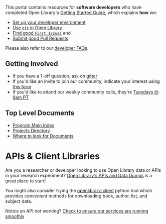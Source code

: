 This portal contains resources for **software developers** who have completed Open Library's [Getting Started Guide](https://github.com/internetarchive/openlibrary/blob/master/CONTRIBUTING.md), which explains **how** we:
* [Set up your developer environment](https://github.com/internetarchive/openlibrary/tree/master/docker#welcome-to-the-docker-installation-guide-for-open-library-developers)
* [Use `git` in Open Library](https://github.com/internetarchive/openlibrary/wiki/Git-Cheat-Sheet)
* [Find good `First Issues`](https://github.com/internetarchive/openlibrary/issues?q=is%3Aopen+is%3Aissue+label%3A%22Needs%3A+Help%22+label%3A%22Good+First+Issue%22) and
* [Submit good Pull Requests](https://github.com/internetarchive/openlibrary/blob/master/CONTRIBUTING.md#submitting-pull-requests)

Please also refer to our [developer FAQs](https://github.com/internetarchive/openlibrary/wiki/FAQs:-Frequently-Asked-Questions). 

## Getting Involved

* If you have a 1-off question, ask on [gitter](https://gitter.im/theopenlibrary/Lobby)
* If you'd like an invite to join our community, indicate your interest using [this form](https://openlibrary.org/volunteer)
* If you'd like to attend our weekly community calls, they're [Tuesdays @ 9am PT](https://github.com/internetarchive/openlibrary/wiki/Community-Call) 

## Top Level Documents

* [Program Main Index](https://docs.google.com/document/d/1KJr3A81Gew7nfuyo9PnCLCjNBDs5c7iR4loOGm1Pafs/)
* [Projects Directory](https://docs.google.com/document/d/1Kliq7Hs8qpTCtAAp7LKSS8ULenX7l5hQADdo3Y6O8Is/)
* [Where to look for Documents](https://github.com/internetarchive/openlibrary/wiki/Documentation)

# APIs & Client Libraries

Are you a researcher or developer looking to use Open Library data or APIs in your research experiment?
[Open Library's APIs and Data Dumps](https://openlibrary.org/developers/api) is a great place to start!

You might also consider trying the [openlibrary-client](https://github.com/internetarchive/openlibrary-client) python tool which provides convenient methods for downloading book, author, list, and subject data.

Notice an API not working? [Check to ensure our services are running smoothly](https://status.archivelab.org)